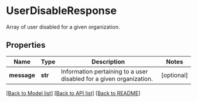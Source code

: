 # UserDisableResponse

Array of user disabled for a given organization.

## Properties
Name | Type | Description | Notes
------------ | ------------- | ------------- | -------------
**message** | **str** | Information pertaining to a user disabled for a given organization. | [optional] 

[[Back to Model list]](README.md#documentation-for-models) [[Back to API list]](README.md#documentation-for-api-endpoints) [[Back to README]](README.md)


